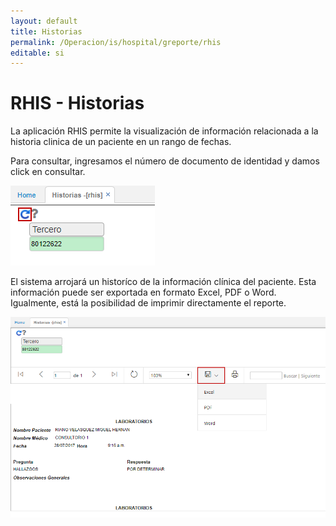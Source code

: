 ```yaml
---
layout: default
title: Historias
permalink: /Operacion/is/hospital/greporte/rhis
editable: si
---
```


# RHIS - Historias

La aplicación RHIS permite la visualización de información relacionada a la historia clinica de un paciente en un rango de fechas.  

Para consultar, ingresamos el número de documento de identidad y damos click en consultar.  

![](rhis.png)

El sistema arrojará un historíco de la información clínica del paciente. Esta información puede ser exportada en formato Excel, PDF o Word. Igualmente, está la posibilidad de imprimir directamente el reporte.  

![](rhis1.png)